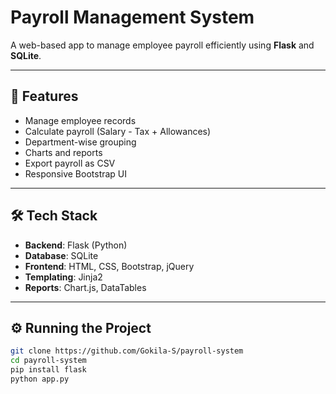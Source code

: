 #  Payroll Management System

A web-based app to manage employee payroll efficiently using **Flask** and **SQLite**.

---

## 🚀 Features
- Manage employee records  
- Calculate payroll (Salary - Tax + Allowances)  
- Department-wise grouping  
- Charts and reports  
- Export payroll as CSV  
- Responsive Bootstrap UI  

---

## 🛠️ Tech Stack
- **Backend**: Flask (Python)
- **Database**: SQLite
- **Frontend**: HTML, CSS, Bootstrap, jQuery
- **Templating**: Jinja2  
- **Reports**: Chart.js, DataTables

---

## ⚙️ Running the Project
```bash
git clone https://github.com/Gokila-S/payroll-system
cd payroll-system
pip install flask
python app.py
